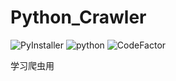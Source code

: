 # Python_Crawler

![PyInstaller](https://github.com/YoRHazzz/Python_Crawler/workflows/PyInstaller/badge.svg?branch=dev)
![python](https://img.shields.io/github/pipenv/locked/python-version/YoRHazzz/Python_Crawler/dev)
![CodeFactor](https://www.codefactor.io/repository/github/yorhazzz/python_crawler/badge/dev)

学习爬虫用
